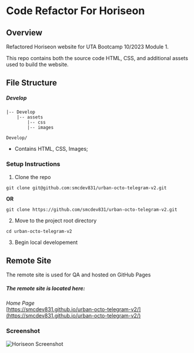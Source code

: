 # Code Refactor For Horiseon

## Overview

Refactored Horiseon website for UTA Bootcamp 10/2023 Module 1.

This repo contains both the source code HTML, CSS, and additional assets used to build the website.

## File Structure

##### Develop

```shell
|-- Develop
    |-- assets
        |-- css
        |-- images
```

`Develop/`

- Contains HTML, CSS, Images;

### Setup Instructions

1. Clone the repo

```shell
git clone git@github.com:smcdev831/urban-octo-telegram-v2.git
```

**OR**

```shell
git clone https://github.com/smcdev831/urban-octo-telegram-v2.git
```

2. Move to the project root directory

```shell
cd urban-octo-telegram-v2
```

3. Begin local developement

## Remote Site

The remote site is used for QA and hosted on GitHub Pages

##### The remote site is located here:

_Home Page_<br>[https://smcdev831.github.io/urban-octo-telegram-v2/](https://smcdev831.github.io/urban-octo-telegram-v2/)

### Screenshot

![Horiseon Screenshot](https://imgur.com/YccpYZW)
